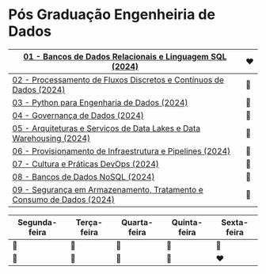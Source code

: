 # Pós Graduação Engenheiria de Dados 

| [01 - Bancos de Dados Relacionais e Linguagem SQL (2024)](https://pucminas.instructure.com/courses/176322) | **❤️** |
| --- | --- |
| [02 - Processamento de Fluxos Discretos e Contínuos de Dados (2024)](https://pucminas.instructure.com/courses/176323) | 🧡 |
| [03 - Python para Engenharia de Dados (2024)](https://pucminas.instructure.com/courses/176324) | 💛 |
| [04 - Governança de Dados (2024)](https://pucminas.instructure.com/courses/176325) | 💚 |
| [05 - Arquiteturas e Serviços de Data Lakes e Data Warehousing (2024)](https://pucminas.instructure.com/courses/176326) | 💙 |
| [06 - Provisionamento de Infraestrutura e Pipelines (2024)](https://pucminas.instructure.com/courses/176327) | 💜 |
| [07 - Cultura e Práticas DevOps (2024)](https://pucminas.instructure.com/courses/176328) | 🖤 |
| [08 - Bancos de Dados NoSQL (2024)](https://pucminas.instructure.com/courses/176329) | 🤍 |
| [09 - Segurança em Armazenamento, Tratamento e Consumo de Dados (2024)](https://pucminas.instructure.com/courses/176330) | 🤎 |

| Segunda-feira  | Terça-feira | Quarta-feira  | Quinta-feira | Sexta-feira |
| --- | --- | --- | --- | --- |
| 💛 | 💙 | 🖤 | 🤎 | 💜 |
| 💛 | 💚 | 🤍 | 🧡 | **❤️** |